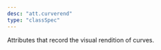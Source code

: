 ```yaml
---
desc: "att.curverend"
type: "classSpec"
---
```


Attributes that record the visual rendition of curves.